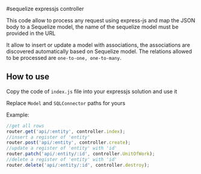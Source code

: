 #sequelize expressjs controller

This code allow to process any request using express-js and map the JSON body to a Sequelize model, the name of the sequelize model must be provided in the URL

It allow to insert or update a model with associations, the associations are discovered automatically based on Sequelize model. The relations allowed to be processed are `one-to-one, one-to-many`.

## How to use

Copy the code of `index.js` file into your expressjs solution and use it

Replace `Model` and `SQLConnector` paths for yours

Example:

```js
//get all rows
router.get('api/:entity', controller.index);
//insert a register of 'entity'
router.post('api/:entity', controller.create);
//update a register of 'entity' with 'id'
router.patch('api/:entity/:id', controller.UnitOfWork);
//delete a register of 'entity' with 'id'
router.delete('api/:entity/:id', controller.destroy);
```
